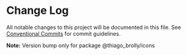# Change Log

All notable changes to this project will be documented in this file.
See [Conventional Commits](https://conventionalcommits.org) for commit guidelines.



**Note:** Version bump only for package @thiago_brolly/icons
